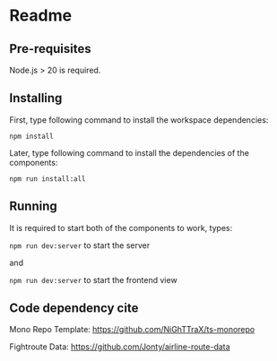 # Readme

## Pre-requisites

Node.js > 20 is required.

## Installing

First, type following command to install the workspace dependencies:

`npm install`

Later, type following command to install the dependencies of the components:

`npm run install:all`

## Running

It is required to start both of the components to work, types:

`npm run dev:server` to start the server

and

`npm run dev:server` to start the frontend view

## Code dependency cite

Mono Repo Template: https://github.com/NiGhTTraX/ts-monorepo

Fightroute Data: https://github.com/Jonty/airline-route-data
